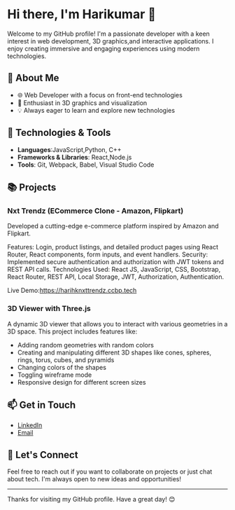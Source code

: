 # Hi there, I'm  Harikumar 👋

Welcome to my GitHub profile! I'm a passionate developer with a keen interest in web development, 3D graphics,and interactive applications. I enjoy creating immersive and engaging experiences using modern technologies.

## 🚀 About Me

- 🌐 Web Developer with a focus on front-end technologies
- 🎨 Enthusiast in 3D graphics and visualization
- 💡 Always eager to learn and explore new technologies

## 🔧 Technologies & Tools

- **Languages**:JavaScript,Python, C++ 
- **Frameworks & Libraries**: React,Node.js
- **Tools**: Git, Webpack, Babel, Visual Studio Code

## 📚 Projects

### Nxt Trendz (ECommerce Clone - Amazon, Flipkart)

Developed a cutting-edge e-commerce platform inspired by Amazon and Flipkart.

Features: Login, product listings, and detailed product pages using React Router, React components, form inputs, and event handlers.
Security: Implemented secure authentication and authorization with JWT tokens and REST API calls.
Technologies Used: React JS, JavaScript, CSS, Bootstrap, React Router, REST API, Local Storage, JWT, Authorization, Authentication.

Live Demo:https://harihknxttrendz.ccbp.tech

### 3D Viewer with Three.js

A dynamic 3D viewer that allows you to interact with various geometries in a 3D space. This project includes features like:

- Adding random geometries with random colors
- Creating and manipulating different 3D shapes like cones, spheres, rings, torus, cubes, and pyramids
- Changing colors of the shapes
- Toggling wireframe mode
- Responsive design for different screen sizes

## 📫 Get in Touch

- [LinkedIn](https://www.linkedin.com/in/hari-kumar-senthil)
- [Email](mailto:harisenthil787@gmail.com)




## 💬 Let's Connect

Feel free to reach out if you want to collaborate on projects or just chat about tech. I'm always open to new ideas and opportunities!

---

Thanks for visiting my GitHub profile. Have a great day! 😊
